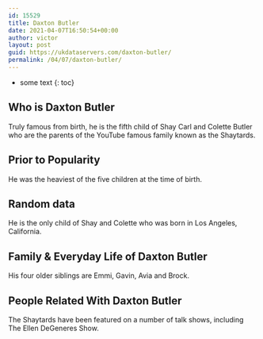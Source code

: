 ```yaml
---
id: 15529
title: Daxton Butler
date: 2021-04-07T16:50:54+00:00
author: victor
layout: post
guid: https://ukdataservers.com/daxton-butler/
permalink: /04/07/daxton-butler/
---
```


* some text
{: toc}


## Who is Daxton Butler



Truly famous from birth, he is the fifth child of Shay Carl and Colette Butler who are the parents of the YouTube famous family known as the Shaytards. 

                
                
                
## Prior to Popularity



He was the heaviest of the five children at the time of birth. 

                
                
                
## Random data



He is the only child of Shay and Colette who was born in Los Angeles, California. 

                
                
                
## Family & Everyday Life of Daxton Butler



His four older siblings are Emmi, Gavin, Avia and Brock. 

                
                
                
## People Related With Daxton Butler



The Shaytards have been featured on a number of talk shows, including The Ellen DeGeneres Show. 

                
              
            
          
          
          